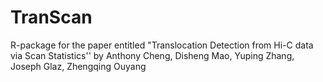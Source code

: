 # TranScan
R-package for the paper entitled "Translocation Detection from Hi-C data via Scan Statistics'' by Anthony Cheng, Disheng Mao, Yuping Zhang, Joseph Glaz, Zhengqing Ouyang
